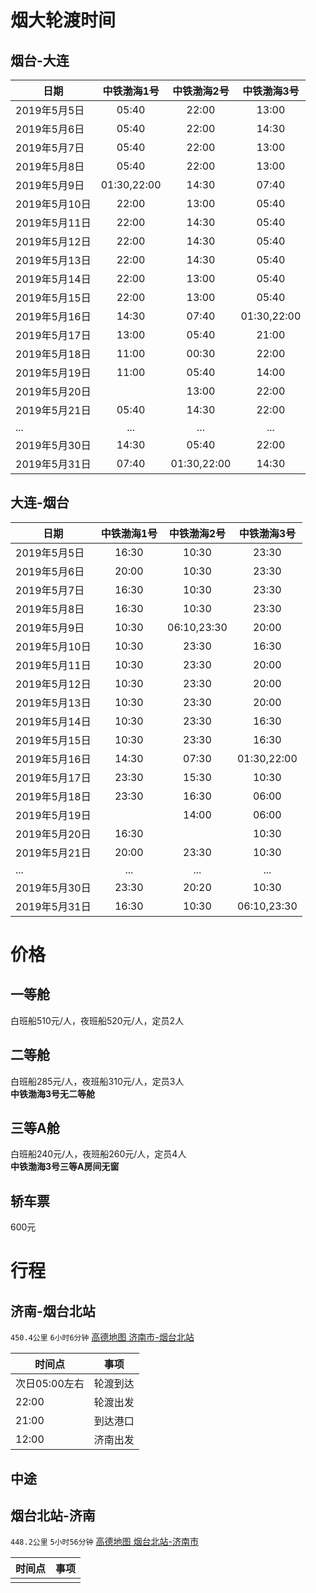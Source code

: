 # 烟大轮渡时间

## 烟台-大连

| 日期         |    中铁渤海1号   |    中铁渤海2号   |    中铁渤海3号   |
| ---------- | :---------: | :---------: | :---------: |
| 2019年5月5日  |    05:40    |    22:00    |    13:00    |
| 2019年5月6日  |    05:40    |    22:00    |    14:30    |
| 2019年5月7日  |    05:40    |    22:00    |    13:00    |
| 2019年5月8日  |    05:40    |    22:00    |    13:00    |
| 2019年5月9日  | 01:30,22:00 |    14:30    |    07:40    |
| 2019年5月10日 |    22:00    |    13:00    |    05:40    |
| 2019年5月11日 |    22:00    |    14:30    |    05:40    |
| 2019年5月12日 |    22:00    |    14:30    |    05:40    |
| 2019年5月13日 |    22:00    |    14:30    |    05:40    |
| 2019年5月14日 |    22:00    |    13:00    |    05:40    |
| 2019年5月15日 |    22:00    |    13:00    |    05:40    |
| 2019年5月16日 |    14:30    |    07:40    | 01:30,22:00 |
| 2019年5月17日 |    13:00    |    05:40    |    21:00    |
| 2019年5月18日 |    11:00    |    00:30    |    22:00    |
| 2019年5月19日 |    11:00    |    05:40    |    14:00    |
| 2019年5月20日 |             |    13:00    |    22:00    |
| 2019年5月21日 |    05:40    |    14:30    |    22:00    |
| ...        |     ...     |     ...     |     ...     |
| 2019年5月30日 |    14:30    |    05:40    |    22:00    |
| 2019年5月31日 |    07:40    | 01:30,22:00 |    14:30    |

## 大连-烟台

| 日期         | 中铁渤海1号 |    中铁渤海2号   |    中铁渤海3号   |
| ---------- | :----: | :---------: | :---------: |
| 2019年5月5日  |  16:30 |    10:30    |    23:30    |
| 2019年5月6日  |  20:00 |    10:30    |    23:30    |
| 2019年5月7日  |  16:30 |    10:30    |    23:30    |
| 2019年5月8日  |  16:30 |    10:30    |    23:30    |
| 2019年5月9日  |  10:30 | 06:10,23:30 |    20:00    |
| 2019年5月10日 |  10:30 |    23:30    |    16:30    |
| 2019年5月11日 |  10:30 |    23:30    |    20:00    |
| 2019年5月12日 |  10:30 |    23:30    |    20:00    |
| 2019年5月13日 |  10:30 |    23:30    |    20:00    |
| 2019年5月14日 |  10:30 |    23:30    |    16:30    |
| 2019年5月15日 |  10:30 |    23:30    |    16:30    |
| 2019年5月16日 |  14:30 |    07:30    | 01:30,22:00 |
| 2019年5月17日 |  23:30 |    15:30    |    10:30    |
| 2019年5月18日 |  23:30 |    16:30    |    06:00    |
| 2019年5月19日 |        |    14:00    |    06:00    |
| 2019年5月20日 |  16:30 |             |    10:30    |
| 2019年5月21日 |  20:00 |    23:30    |    10:30    |
| ...        |   ...  |     ...     |     ...     |
| 2019年5月30日 |  23:30 |    20:20    |    10:30    |
| 2019年5月31日 |  16:30 |    10:30    | 06:10,23:30 |

# 价格

## 一等舱

白班船510元/人，夜班船520元/人，定员2人

## 二等舱

白班船285元/人，夜班船310元/人，定员3人<br>
**中铁渤海3号无二等舱**

## 三等A舱

白班船240元/人，夜班船260元/人，定员4人<br>
**中铁渤海3号三等A房间无窗**

## 轿车票

600元

# 行程

## 济南-烟台北站

`450.4公里` `6小时6分钟` [高德地图 济南市-烟台北站](https://ditu.amap.com/dir?from%5Badcode%5D=370100&from%5Bname%5D=%E5%B1%B1%E4%B8%9C%E7%9C%81%E6%B5%8E%E5%8D%97%E5%B8%82&from%5Bid%5D=3701001559135165460&from%5Bpoitype%5D=&from%5Blnglat%5D=117.12009799999998%2C36.6512&from%5Bmodxy%5D=&to%5Bname%5D=%E7%83%9F%E5%8F%B0%E5%8C%97%E7%AB%99&to%5Blnglat%5D=121.390375%2C37.588608&to%5Bid%5D=B02170RTR6-to&to%5Bpoitype%5D=&to%5Badcode%5D=370600&to%5Bmodxy%5D=121.390375%2C37.588608&type=car&policy=1)

| 时间点       | 事项   |
| --------- | ---- |
| 次日05:00左右 | 轮渡到达 |
| 22:00     | 轮渡出发 |
| 21:00     | 到达港口 |
| 12:00     | 济南出发 |

## 中途

## 烟台北站-济南

`448.2公里` `5小时56分钟` [高德地图 烟台北站-济南市](https://ditu.amap.com/dir?from%5Bname%5D=%E7%83%9F%E5%8F%B0%E5%8C%97%E7%AB%99&from%5Blnglat%5D=121.390375%2C37.588608&from%5Bid%5D=B02170RTR6-from&from%5Bpoitype%5D=&from%5Badcode%5D=370600&from%5Bmodxy%5D=121.390375%2C37.588608&to%5Badcode%5D=370100&to%5Bname%5D=%E5%B1%B1%E4%B8%9C%E7%9C%81%E6%B5%8E%E5%8D%97%E5%B8%82&to%5Bid%5D=3701001559135278518&to%5Bpoitype%5D=&to%5Blnglat%5D=117.12009799999998%2C36.6512&to%5Bmodxy%5D=&type=car&policy=1)

| 时间点 | 事项  |
| --- | --- |
|     |     |
